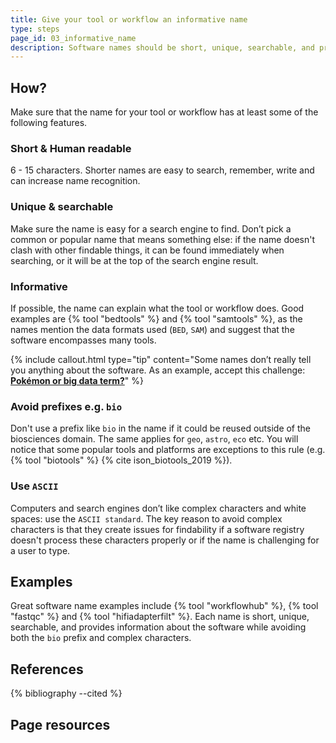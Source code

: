```yaml
---
title: Give your tool or workflow an informative name
type: steps
page_id: 03_informative_name
description: Software names should be short, unique, searchable, and provide info about the software while avoiding a prefix (e.g. `bio`) and complex characters.
---
```



## How?

Make sure that the name for your tool or workflow has at least some of the following features.


### Short & Human readable

6 - 15 characters. Shorter names are easy to search, remember, 
write and can increase name recognition.


### Unique & searchable

Make sure the name is easy for a search engine to find. Don’t pick a 
common or popular name that means something else: if the name doesn't 
clash with other findable things, it can be found immediately when searching, 
or it will be at the top of the search engine result.


### Informative

If possible, the name can explain what the tool or workflow does. 
Good examples are {% tool "bedtools" %} and {% tool "samtools" %}, 
as the names mention the data formats used (`BED`, `SAM`) and suggest 
that the software encompasses many tools. 

{% include callout.html type="tip" content="Some names don’t really tell 
you anything about the software. As an example, accept this challenge: 
[**Pokémon or big data term?**](http://pixelastic.github.io/pokemonorbigdata/)" %}


### Avoid prefixes e.g. `bio`

Don't use a prefix like `bio` in the name if it could be reused outside 
of the biosciences domain. The same applies for `geo`, `astro`, `eco` etc. 
You will notice that some popular tools and platforms are exceptions to 
this rule (e.g. {% tool "biotools" %} {% cite ison_biotools_2019 %}).


### Use `ASCII`

Computers and search engines don’t like complex characters and white spaces: 
use the `ASCII standard`. The key reason to avoid complex characters is that 
they create issues for findability if a software registry doesn't process these 
characters properly or if the name is challenging for a user to type.


## Examples

Great software name examples include {% tool "workflowhub" %}, {% tool "fastqc" %} 
and {% tool "hifiadapterfilt" %}. Each name is short, unique, searchable, and 
provides information about the software while avoiding both the `bio` prefix 
and complex characters.


## References

{% bibliography --cited %}


## Page resources

